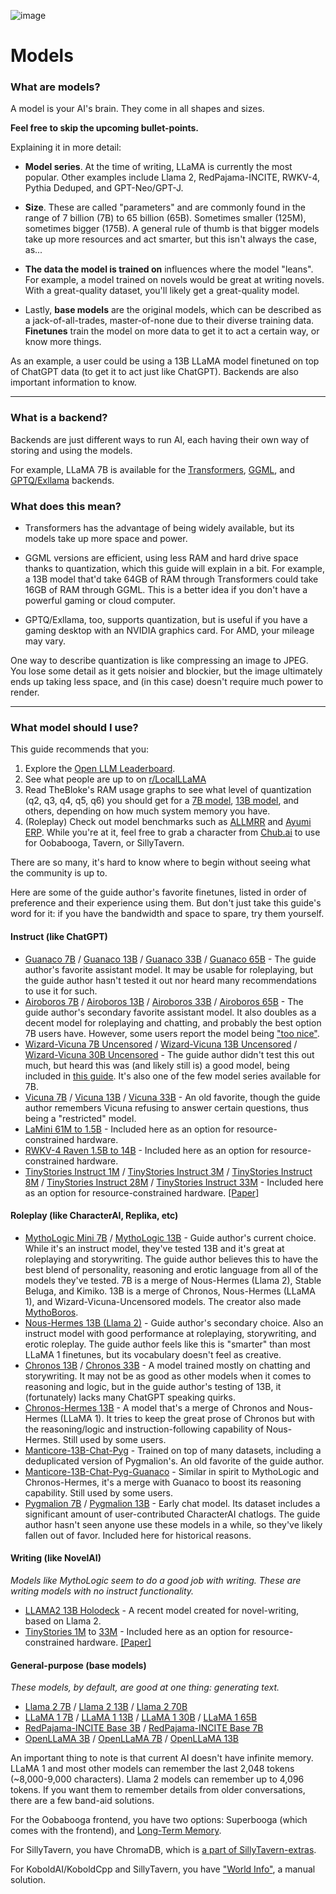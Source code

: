 ![image](https://user-images.githubusercontent.com/55674863/230696024-98ce9e16-f558-4402-ac43-0e7f960c118c.png)

# Models

### What are models?

A model is your AI's brain. They come in all shapes and sizes.

**Feel free to skip the upcoming bullet-points.**

Explaining it in more detail:

- **Model series**. At the time of writing, LLaMA is currently the most popular. Other examples include Llama 2, RedPajama-INCITE, RWKV-4, Pythia Deduped, and GPT-Neo/GPT-J.
  
- **Size**. These are called "parameters" and are commonly found in the range of 7 billion (7B) to 65 billion (65B). Sometimes smaller (125M), sometimes bigger (175B). A general rule of thumb is that bigger models take up more resources and act smarter, but this isn't always the case, as...

- **The data the model is trained on** influences where the model "leans". For example, a model trained on novels would be great at writing novels. With a great-quality dataset, you'll likely get a great-quality model.

- Lastly, **base models** are the original models, which can be described as a jack-of-all-trades, master-of-none due to their diverse training data. **Finetunes** train the model on more data to get it to act a certain way, or know more things.

As an example, a user could be using a 13B LLaMA model finetuned on top of ChatGPT data (to get it to act just like ChatGPT). Backends are also important information to know.

* * *

### What is a backend?

Backends are just different ways to run AI, each having their own way of storing and using the models.

For example, LLaMA 7B is available for the [Transformers](https://huggingface.co/decapoda-research/llama-7b-hf), [GGML](https://huggingface.co/TheBloke/LLaMa-7B-GGML), and [GPTQ/Exllama](https://huggingface.co/camelids/llama-7b-int4-gptq-groupsize128-safetensors/tree/main) backends.

### What does this mean?

- Transformers has the advantage of being widely available, but its models take up more space and power.

- GGML versions are efficient, using less RAM and hard drive space thanks to quantization, which this guide will explain in a bit. For example, a 13B model that'd take 64GB of RAM through Transformers could take 16GB of RAM through GGML. This is a better idea if you don't have a powerful gaming or cloud computer.

- GPTQ/Exllama, too, supports quantization, but is useful if you have a gaming desktop with an NVIDIA graphics card. For AMD, your mileage may vary.

One way to describe quantization is like compressing an image to JPEG. You lose some detail as it gets noisier and blockier, but the image ultimately ends up taking less space, and (in this case) doesn't require much power to render.

* * *

### What model should I use?

This guide recommends that you:
1. Explore the [Open LLM Leaderboard](https://huggingface.co/spaces/HuggingFaceH4/open_llm_leaderboard).
2. See what people are up to on [r/LocalLLaMA](https://old.reddit.com/r/LocalLLaMA)
3. Read TheBloke's RAM usage graphs to see what level of quantization (q2, q3, q4, q5, q6) you should get for a [7B model](https://huggingface.co/TheBloke/guanaco-7B-GGML#provided-files), [13B model](https://huggingface.co/TheBloke/guanaco-13B-GGML#provided-files), and others, depending on how much system memory you have.
4. (Roleplay) Check out model benchmarks such as [ALLMRR](https://rentry.co/ALLMRR) and [Ayumi ERP](https://rentry.co/ayumi_erp_rating). While you're at it, feel free to grab a character from [Chub.ai](https://www.chub.ai/) to use for Oobabooga, Tavern, or SillyTavern.

There are so many, it's hard to know where to begin without seeing what the community is up to.

Here are some of the guide author's favorite finetunes, listed in order of preference and their experience using them. But don't just take this guide's word for it: if you have the bandwidth and space to spare, try them yourself.

#### Instruct (like ChatGPT)
- [Guanaco 7B](https://huggingface.co/TheBloke/guanaco-7B-GGML) / [Guanaco 13B](https://huggingface.co/TheBloke/guanaco-13B-GGML) / [Guanaco 33B](https://huggingface.co/TheBloke/guanaco-33B-GGML) / [Guanaco 65B](https://huggingface.co/TheBloke/guanaco-65B-GGML) - The guide author's favorite assistant model. It may be usable for roleplaying, but the guide author hasn't tested it out nor heard many recommendations to use it for such.
- [Airoboros 7B](https://huggingface.co/TheBloke/airoboros-7B-gpt4-1.4-GGML) / [Airoboros 13B](https://huggingface.co/TheBloke/airoboros-13B-gpt4-1.4-GGML) / [Airoboros 33B](https://huggingface.co/TheBloke/airoboros-33B-gpt4-1.4-GGML) / [Airoboros 65B](https://huggingface.co/TheBloke/airoboros-65B-gpt4-1.4-GGML) - The guide author's secondary favorite assistant model. It also doubles as a decent model for roleplaying and chatting, and probably the best option 7B users have. However, some users report the model being ["too nice"](https://old.reddit.com/r/LocalLLaMA/comments/14l1d48/the_best_13b_model_for_rolepay/).
- [Wizard-Vicuna 7B Uncensored](https://huggingface.co/TheBloke/Wizard-Vicuna-7B-Uncensored-GGML) / [Wizard-Vicuna 13B Uncensored](https://huggingface.co/TheBloke/Wizard-Vicuna-13B-Uncensored-GGML) / [Wizard-Vicuna 30B Uncensored](https://huggingface.co/TheBloke/Wizard-Vicuna-30B-Uncensored-GGML) - The guide author didn't test this out much, but heard this was (and likely still is) a good model, being included in [this guide](https://rentry.org/local_LLM_guide_models). It's also one of the few model series available for 7B.
- [Vicuna 7B](https://huggingface.co/TheBloke/vicuna-7B-v1.3-GGML) / [Vicuna 13B](https://huggingface.co/TheBloke/vicuna-13b-v1.3.0-GGML) / [Vicuna 33B](https://huggingface.co/TheBloke/vicuna-33B-GGML) - An old favorite, though the guide author remembers Vicuna refusing to answer certain questions, thus being a "restricted" model.
- [LaMini 61M to 1.5B](https://github.com/mbzuai-nlp/lamini-lm#models) - Included here as an option for resource-constrained hardware.
- [RWKV-4 Raven 1.5B to 14B](https://huggingface.co/latestissue/rwkv-4-raven-ggml-quantized/tree/main) - Included here as an option for resource-constrained hardware.
- [TinyStories Instruct 1M](https://huggingface.co/roneneldan/TinyStories-Instruct-1M) / [TinyStories Instruct 3M](https://huggingface.co/roneneldan/TinyStories-Instruct-3M) / [TinyStories Instruct 8M](https://huggingface.co/roneneldan/TinyStories-Instruct-8M) / [TinyStories Instruct 28M](https://huggingface.co/roneneldan/TinyStories-Instruct-28M) / [TinyStories Instruct 33M](https://huggingface.co/roneneldan/TinyStories-Instruct-33M) - Included here as an option for resource-constrained hardware. [[Paper]](https://arxiv.org/abs/2305.07759)

#### Roleplay (like CharacterAI, Replika, etc)
- [MythoLogic Mini 7B](https://huggingface.co/TheBloke/MythoLogic-Mini-7B-GGML) / [MythoLogic 13B](https://huggingface.co/TheBloke/MythoLogic-13B-GGML) - Guide author's current choice. While it's an instruct model, they've tested 13B and it's great at roleplaying and storywriting. The guide author believes this to have the best blend of personality, reasoning and erotic language from all of the models they've tested. 7B is a merge of Nous-Hermes (Llama 2), Stable Beluga, and Kimiko. 13B is a merge of Chronos, Nous-Hermes (LLaMA 1), and Wizard-Vicuna-Uncensored models. The creator also made [MythoBoros](https://huggingface.co/Gryphe/MythoBoros-13b).
- [Nous-Hermes 13B (Llama 2)](https://huggingface.co/TheBloke/Nous-Hermes-Llama2-GGML) - Guide author's secondary choice. Also an instruct model with good performance at roleplaying, storywriting, and erotic roleplay. The guide author feels like this is "smarter" than most LLaMA 1 finetunes, but its vocabulary doesn't feel as creative.
- [Chronos 13B](https://huggingface.co/TheBloke/chronos-13B-GGML) / [Chronos 33B](https://huggingface.co/TheBloke/chronos-33b-GGML) - A model trained mostly on chatting and storywriting. It may not be as good as other models when it comes to reasoning and logic, but in the guide author's testing of 13B, it (fortunately) lacks many ChatGPT speaking quirks.
- [Chronos-Hermes 13B](https://huggingface.co/TheBloke/chronos-hermes-13B-GGML) - A model that's a merge of Chronos and Nous-Hermes (LLaMA 1). It tries to keep the great prose of Chronos but with the reasoning/logic and instruction-following capability of Nous-Hermes. Still used by some users.
- [Manticore-13B-Chat-Pyg](https://huggingface.co/TheBloke/manticore-13b-chat-pyg-GGML) - Trained on top of many datasets, including a deduplicated version of Pygmalion's. An old favorite of the guide author.
- [Manticore-13B-Chat-Pyg-Guanaco](https://huggingface.co/mindrage/Manticore-13B-Chat-Pyg-Guanaco-GGML) - Similar in spirit to MythoLogic and Chronos-Hermes, it's a merge with Guanaco to boost its reasoning capability. Still used by some users.
- [Pygmalion 7B](https://huggingface.co/models?search=pygmalion%207b%20ggml) / [Pygmalion 13B](https://huggingface.co/Neko-Institute-of-Science/Pygmalion-13B-GGML) - Early chat model. Its dataset includes a significant amount of user-contributed CharacterAI chatlogs. The guide author hasn't seen anyone use these models in a while, so they've likely fallen out of favor. Included here for historical reasons.

#### Writing (like NovelAI)
*Models like MythoLogic seem to do a good job with writing. These are writing models with no instruct functionality.*
- [LLAMA2 13B Holodeck](https://huggingface.co/KoboldAI/LLAMA2-13B-Holodeck-1-GGML) - A recent model created for novel-writing, based on Llama 2.
- [TinyStories 1M](https://huggingface.co/roneneldan/TinyStories-1M) to [33M](https://huggingface.co/roneneldan/TinyStories-33M) - Included here as an option for resource-constrained hardware. [[Paper]](https://arxiv.org/abs/2305.07759)

#### General-purpose (base models)
*These models, by default, are good at one thing: generating text.*
- [Llama 2 7B](https://huggingface.co/TheBloke/Llama-2-7B-GGML) / [Llama 2 13B](https://huggingface.co/TheBloke/Llama-2-13B-GGML) / [Llama 2 70B](https://huggingface.co/TheBloke/Llama-2-70B-GGML)
- [LLaMA 1 7B](https://huggingface.co/TheBloke/LLaMa-7B-GGML) / [LLaMA 1 13B](https://huggingface.co/TheBloke/LLaMa-13B-GGML) / [LLaMA 1 30B](https://huggingface.co/TheBloke/LLaMa-30B-GGML) / [LLaMA 1 65B](https://huggingface.co/TheBloke/LLaMa-65B-GGML)
- [RedPajama-INCITE Base 3B](https://huggingface.co/rustformers/redpajama-3b-ggml) / [RedPajama-INCITE Base 7B](https://huggingface.co/rustformers/redpajama-7b-ggml)
- [OpenLLaMA 3B](https://huggingface.co/SlyEcho/open_llama_3b_v2_ggml) / [OpenLLaMA 7B](https://huggingface.co/SlyEcho/open_llama_7b_v2_ggml) / [OpenLLaMA 13B](https://huggingface.co/SlyEcho/open_llama_13b_ggml)

An important thing to note is that current AI doesn't have infinite memory. LLaMA 1 and most other models can remember the last 2,048 tokens (~8,000-9,000 characters). Llama 2 models can remember up to 4,096 tokens. If you want them to remember details from older conversations, there are a few band-aid solutions.

For the Oobabooga frontend, you have two options: Superbooga (which comes with the frontend), and [Long-Term Memory](https://github.com/wawawario2/long_term_memory).

For SillyTavern, you have ChromaDB, which is [a part of SillyTavern-extras](https://github.com/SillyTavern/SillyTavern-extras#modules).

For KoboldAI/KoboldCpp and SillyTavern, you have ["World Info"](https://github.com/KoboldAI/KoboldAI-Client/wiki/Memory,-Author%27s-Note-and-World-Info#world-info), a manual solution.
